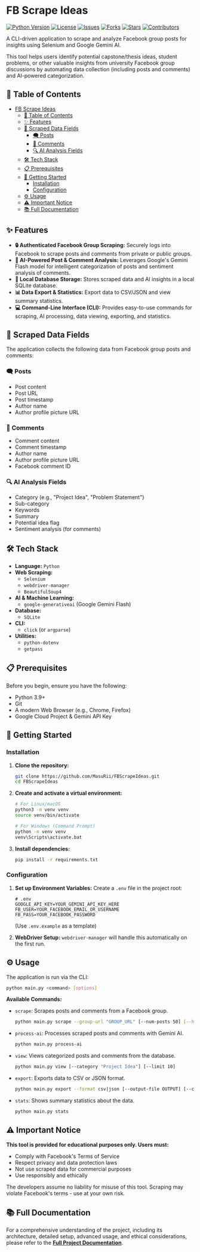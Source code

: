 # FB Scrape Ideas

[![Python Version][python-shield]][python-url]
[![License][license-shield]][license-url]
[![Issues][issues-shield]][issues-url]
[![Forks][forks-shield]][forks-url]
[![Stars][stars-shield]][stars-url]
[![Contributors][contributors-shield]][contributors-url]

A CLI-driven application to scrape and analyze Facebook group posts for insights using Selenium and Google Gemini AI.

This tool helps users identify potential capstone/thesis ideas, student problems, or other valuable insights from university Facebook group discussions by automating data collection (including posts and comments) and AI-powered categorization.


## 📖 Table of Contents

- [FB Scrape Ideas](#fb-scrape-ideas)
  - [📖 Table of Contents](#-table-of-contents)
  - [✨ Features](#-features)
  - [📝 Scraped Data Fields](#-scraped-data-fields)
    - [🗨️ Posts](#️-posts)
    - [💬 Comments](#-comments)
    - [🔍 AI Analysis Fields](#-ai-analysis-fields)
  - [🛠️ Tech Stack](#️-tech-stack)
  - [📋 Prerequisites](#-prerequisites)
  - [🚀 Getting Started](#-getting-started)
    - [Installation](#installation)
    - [Configuration](#configuration)
  - [⚙️ Usage](#️-usage)
  - [⚠️ Important Notice](#️-important-notice)
  - [📚 Full Documentation](#-full-documentation)


## ✨ Features

*   **🔒 Authenticated Facebook Group Scraping:** Securely logs into Facebook to scrape posts and comments from private or public groups.
*   **🤖 AI-Powered Post & Comment Analysis:** Leverages Google's Gemini Flash model for intelligent categorization of posts and sentiment analysis of comments.
*   **💾 Local Database Storage:** Stores scraped data and AI insights in a local SQLite database.
*   **📊 Data Export & Statistics:** Export data to CSV/JSON and view summary statistics.
*   **💻 Command-Line Interface (CLI):** Provides easy-to-use commands for scraping, AI processing, data viewing, exporting, and statistics.

## 📝 Scraped Data Fields

The application collects the following data from Facebook group posts and comments:

### 🗨️ Posts
- Post content
- Post URL
- Post timestamp
- Author name
- Author profile picture URL

### 💬 Comments
- Comment content
- Comment timestamp
- Author name
- Author profile picture URL
- Facebook comment ID

### 🔍 AI Analysis Fields
- Category (e.g., "Project Idea", "Problem Statement")
- Sub-category
- Keywords
- Summary
- Potential idea flag
- Sentiment analysis (for comments)

## 🛠️ Tech Stack

*   **Language:** `Python`
*   **Web Scraping:**
    *   `Selenium`
    *   `webdriver-manager`
    *   `BeautifulSoup4`
*   **AI & Machine Learning:**
    *   `google-generativeai` (Google Gemini Flash)
*   **Database:**
    *   `SQLite`
*   **CLI:**
    *   `click` (or `argparse`)
*   **Utilities:**
    *   `python-dotenv`
    *   `getpass`


## 📋 Prerequisites

Before you begin, ensure you have the following:
*   Python 3.9+
*   Git
*   A modern Web Browser (e.g., Chrome, Firefox)
*   Google Cloud Project & Gemini API Key


## 🚀 Getting Started

### Installation

1.  **Clone the repository:**
    ```bash
    git clone https://github.com/MasuRii/FBScrapeIdeas.git
    cd FBScrapeIdeas
    ```
2.  **Create and activate a virtual environment:**
    ```bash
    # For Linux/macOS
    python3 -m venv venv
    source venv/bin/activate
    
    # For Windows (Command Prompt)
    python -m venv venv
    venv\Scripts\activate.bat
    ```
3.  **Install dependencies:**
    ```bash
    pip install -r requirements.txt
    ```

### Configuration

1.  **Set up Environment Variables:**
    Create a `.env` file in the project root:
    ```dotenv
    # .env
    GOOGLE_API_KEY=YOUR_GEMINI_API_KEY_HERE
    FB_USER=YOUR_FACEBOOK_EMAIL_OR_USERNAME
    FB_PASS=YOUR_FACEBOOK_PASSWORD
    ```
    (Use `.env.example` as a template)

2.  **WebDriver Setup:**
    `webdriver-manager` will handle this automatically on the first run.


## ⚙️ Usage

The application is run via the CLI:

```bash
python main.py <command> [options]
```

**Available Commands:**

*   `scrape`: Scrapes posts and comments from a Facebook group.
    ```bash
    python main.py scrape --group-url "GROUP_URL" [--num-posts 50] [--headless]
    ```
*   `process-ai`: Processes scraped posts and comments with Gemini AI.
    ```bash
    python main.py process-ai
    ```
*   `view`: Views categorized posts and comments from the database.
    ```bash
    python main.py view [--category "Project Idea"] [--limit 10]
    ```
*   `export`: Exports data to CSV or JSON format.
    ```bash
    python main.py export --format csv|json [--output-file OUTPUT] [--category "Project Idea"]
    ```
*   `stats`: Shows summary statistics about the data.
    ```bash
    python main.py stats
    ```


## ⚠️ Important Notice

**This tool is provided for educational purposes only. Users must:**
- Comply with Facebook's Terms of Service
- Respect privacy and data protection laws
- Not use scraped data for commercial purposes
- Use responsibly and ethically

The developers assume no liability for misuse of this tool. Scraping may violate Facebook's terms - use at your own risk.

## 📚 Full Documentation

For a comprehensive understanding of the project, including its architecture, detailed setup, advanced usage, and ethical considerations, please refer to the [**Full Project Documentation**](docs/PROJECT_DETAILS.md).

<!-- Shields.io links -->
[python-shield]: https://img.shields.io/badge/Python-3.9%2B-blue.svg
[python-url]: https://www.python.org/downloads/
[license-shield]: https://img.shields.io/github/license/MasuRii/FBScrapeIdeas
[license-url]: https://github.com/MasuRii/FBScrapeIdeas/blob/main/LICENSE
[issues-shield]: https://img.shields.io/github/issues/MasuRii/FBScrapeIdeas
[issues-url]: https://github.com/MasuRii/FBScrapeIdeas/issues
[forks-shield]: https://img.shields.io/github/forks/MasuRii/FBScrapeIdeas
[forks-url]: https://github.com/MasuRii/FBScrapeIdeas/network/members
[stars-shield]: https://img.shields.io/github/stars/MasuRii/FBScrapeIdeas
[stars-url]: https://github.com/MasuRii/FBScrapeIdeas/stargazers
[contributors-shield]: https://img.shields.io/github/contributors/MasuRii/FBScrapeIdeas
[contributors-url]: https://github.com/MasuRii/FBScrapeIdeas/graphs/contributors
